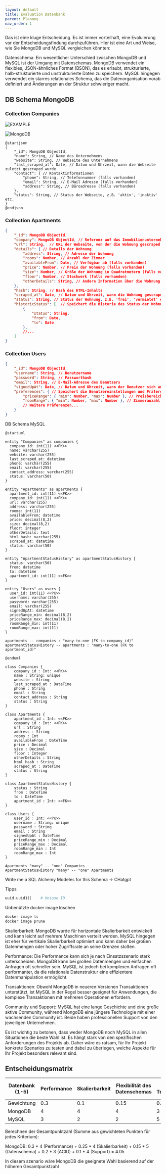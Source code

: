 ```yaml
---
layout: default
title: Evaluation Datenbank
parent: Planung
nav_order: 1
---
```


Das ist eine kluge Entscheidung. Es ist immer vorteilhaft, eine Evaluierung vor der Entscheidungsfindung durchzuführen. Hier ist eine Art und Weise, wie Sie MongoDB und MySQL vergleichen könnten:

Datenschema: Ein wesentlicher Unterschied zwischen MongoDB und MySQL ist der Umgang mit Datenschemas. MongoDB verwendet ein flexibles, JSON-ähnliches Format (BSON), das es erlaubt, strukturierte, halb-strukturierte und unstrukturierte Daten zu speichern. MySQL hingegen verwendet ein starres relationales Schema, das die Datenorganisation vorab definiert und Änderungen an der Struktur schwieriger macht.

## DB Schema MongoDB

### Collection Companies

![EXAMPLE](http://www.plantuml.com/plantuml/proxy?cache=no&src=https://raw.githubusercontent.com/danyambuehl/ITCNE23-SEM-Ill/main/docs/02_Plannung/example.iuml)



![MongoDB](http://www.plantuml.com/plantuml/proxy?cache=no&src=https://raw.githubusercontent.com/danyambuehl/ITCNE23-SEM-Ill/main/docs/02_Plannung/MongoDB.iuml)

```plantuml
@startjson
{
    "_id": MongoDB ObjectId,
    "name": String, // Name des Unternehmens
    "website": String, // Webseite des Unternehmens 
    "last_scraped_at": Date, // Datum und Uhrzeit, wann die Webseite zuletzt gescraped wurde
    "contact": { // Kontaktinformationen
        "phone": String, // Telefonnummer (falls vorhanden)
        "email": String, // E-Mail Adresse (falls vorhanden)
        "address": String, // Büroadresse (falls vorhanden)
    },
    "status": String, // Status der Webseite, z.B. 'aktiv', 'inaktiv' etc.
}
@endjson
```

### Collection Apartments

```json
{
    "_id": MongoDB ObjectId,
    "company": MongoDB ObjectId, // Referenz auf das Immobilienunternehmen
    "url": String,  // URL der Webseite, von der die Wohnung gescraped wurde
    "details": { // Details der Wohnung
        "address": String, // Adresse der Wohnung
        "rooms": Number, // Anzahl der Zimmer
        "availableFrom": Date, // Verfügbar ab (falls vorhanden)
        "price": Number, // Preis der Wohnung (falls vorhanden)
        "size": Number, // Größe der Wohnung in Quadratmetern (falls vorhanden)
        "floor": Number, // Stockwerk (falls vorhanden)
        "otherDetails": String, // Andere Information über die Wohnung (falls vorhanden)
    },
    "hash": String, // Hash des HTML-Inhalts
    "scraped_at": Date, // Datum und Uhrzeit, wann die Wohnung gescraped wurde
    "status": String, // Status der Wohnung, z.B. 'frei', 'vermietet' etc.
    "historicStatus": [  // Speichert die Historie des Status der Wohnung
        { 
            "status": String, 
            "from": Date, 
            "to": Date 
        },
        //...
    ]
}

```

### Collection Users

```json
{
    "_id": MongoDB ObjectId,
    "username": String, // Benutzername
    "password": String, // Passworthash
    "email": String, // E-Mail-Adresse des Benutzers
    "signedUpAt": Date, // Datum und Uhrzeit, wann der Benutzer sich angemeldet hat
    "preferences": { // Speichert die Benutzereinstellungen und Präferenzen
        "priceRange": { "min": Number, "max": Number }, // Preisbereich
        "roomRange": { "min": Number, "max": Number }, // Zimmeranzahl
        // Weitere Präferenzen...
    }
}

```

DB Schema MySQL

```plantuml
@startuml

entity "Companies" as companies {
  company_id: int(11) <<PK>>
  name: varchar(255)
  website: varchar(255)
  last_scraped_at: datetime
  phone: varchar(255)
  email: varchar(255)
  contact_address: varchar(255)
  status: varchar(50)
}

entity "Apartments" as apartments {
  apartment_id: int(11) <<PK>>
  company_id: int(11) <<FK>>
  url: varchar(255)
  address: varchar(255)
  rooms: int(11)
  availableFrom: datetime
  price: decimal(8,2)
  size: decimal(8,2)
  floor: integer
  otherDetails: text
  html_hash: varchar(255)
  scraped_at: datetime
  status: varchar(50)
}

entity "ApartmentStatusHistory" as apartmentStatusHistory {
  status: varchar(50)
  from: datetime
  to: datetime
  apartment_id: int(11) <<FK>>
}

entity "Users" as users {
  user_id: int(11) <<PK>>
  username: varchar(255)
  password: varchar(255)
  email: varchar(255)
  signedUpAt: datetime
  priceRange_min: decimal(8,2)
  priceRange_max: decimal(8,2)
  roomRange_min: int(11)
  roomRange_max: int(11)
}

apartments -- companies : "many-to-one (FK to company_id)"
apartmentStatusHistory -- apartments : "many-to-one (FK to apartment_id)"

@enduml
```	

```plantuml
class Companies {
    company_id : Int: <<PK>>
    name : String: unique
    website : String
    last_scraped_at : DateTime
    phone : String
    email : String
    contact_address : String
    status : String
}

class Apartments {
    apartment_id : Int: <<PK>>
    company_id : Int: <<FK>>
    url : String
    address : String
    rooms : Int
    availableFrom : DateTime
    price : Decimal
    size : Decimal
    floor : Integer
    otherDetails : String
    html_hash : String
    scraped_at : DateTime
    status : String
}

class ApartmentStatusHistory {
    status : String
    from : DateTime
    to : DateTime
    apartment_id : Int: <<FK>>
}

class Users {
    user_id : Int: <<PK>>
    username : String: unique
    password : String
    email : String
    signedUpAt : DateTime
    priceRange_min : Decimal
    priceRange_max : Decimal
    roomRange_min : Int
    roomRange_max : Int
}

Apartments "many" -- "one" Companies
ApartmentStatusHistory "many" -- "one" Apartments
```

Write me a SQL Alchemy Modeles for this Schema -> CHatgpt 

Tipps

```python
uuid.uuid1()    # Unique ID
```

Unbenützte docker image löschen

```bash
docker image ls
docker image prune
```


Skalierbarkeit: MongoDB wurde für horizontale Skalierbarkeit entwickelt und kann leicht auf mehrere Maschinen verteilt werden. MySQL hingegen ist eher für vertikale Skalierbarkeit optimiert und kann daher bei großen Datenmengen oder hoher Zugriffsrate an seine Grenzen stoßen.

Performance: Die Performance kann sich je nach Einsatzszenario stark unterscheiden. MongoDB kann bei großen Datenmengen und einfachen Anfragen oft schneller sein. MySQL ist jedoch bei komplexen Anfragen oft performanter, da die relationale Datenstruktur eine effizientere Datenmanipulation ermöglicht.

Transaktionen: Obwohl MongoDB in neueren Versionen Transaktionen unterstützt, ist MySQL in der Regel besser geeignet für Anwendungen, die komplexe Transaktionen mit mehreren Operationen erfordern.

Community und Support: MySQL hat eine lange Geschichte und eine große aktive Community, während MongoDB eine jüngere Technologie mit einer wachsenden Community ist. Beide haben professionellen Support von den jeweiligen Unternehmen.

Es ist wichtig zu betonen, dass weder MongoDB noch MySQL in allen Situationen die beste Wahl ist. Es hängt stark von den spezifischen Anforderungen des Projekts ab. Daher wäre es ratsam, für Ihr Projekt konkrete Szenarios zu testen und dabei zu überlegen, welche Aspekte für Ihr Projekt besonders relevant sind.

## Entscheidungsmatrix

| **Datenbank**  (1-5)  | **Performance**    | **Skalierbarkeit**  | **Flexibilität des Datenschemas** | **ACID-Transaktionen**  | **Community und Support**      | **Gesamtpunktzahl**  |
|---------------------  |------------------  |---------------------|---------------                    | --------------          | -----------------------------  | -------------------- |
| Gewichtung            | 0.3                | 0.1                 | 0.15                              | 0.2                     |   0.2                          | 
| MongoDB               | 4                  | 4                   | 4                                 | 3                       |   3                            | 3.4             |
| MySQL                 | 3                  | 2                   | 2                                 | 5                       |   4                            | 


Berechnen der Gesamtpunktzahl (Summe aus gewichteten Punkten für jedes Kriterium):

MongoDB: 0.3 * 4 (Performance) + 0.25 * 4 (Skalierbarkeit) + 0.15 * 5 (Datenschema) + 0.2 * 3 (ACID) + 0.1 * 4 (Support) = 4.05

In diesem szenario wäre MongoDB die geeignete Wahl basierend auf der höheren Gesamtpunktzahl
